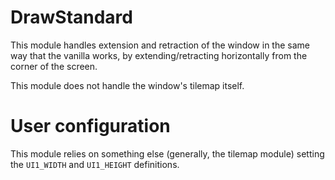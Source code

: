 
# DrawStandard

This module handles extension and retraction of the window in the same way that the vanilla works, by extending/retracting horizontally from the corner of the screen.

This module does not handle the window's tilemap itself.

# User configuration

This module relies on something else (generally, the tilemap module) setting the `UI1_WIDTH` and `UI1_HEIGHT` definitions.
